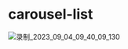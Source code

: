# carousel-list
![录制_2023_09_04_09_40_09_130](https://github.com/hanxzi/javascript-code/assets/15724884/addc229f-ceff-4b36-bcf6-82ad54349fe0)
